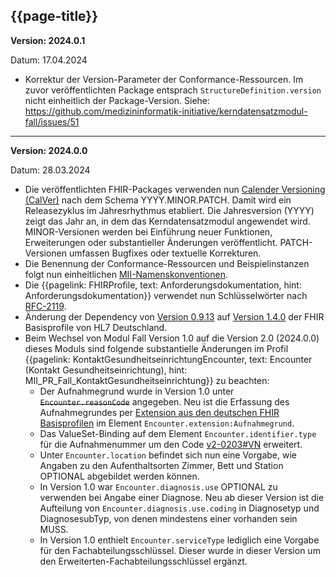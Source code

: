## {{page-title}}

**Version: 2024.0.1**

Datum: 17.04.2024

- Korrektur der Version-Parameter der Conformance-Ressourcen. Im zuvor veröffentlichten Package entsprach `StructureDefinition.version` nicht einheitlich der Package-Version. Siehe: https://github.com/medizininformatik-initiative/kerndatensatzmodul-fall/issues/51

---

**Version: 2024.0.0**

Datum: 28.03.2024

- Die veröffentlichten FHIR-Packages verwenden nun [Calender Versioning (CalVer)](https://calver.org/) nach dem Schema YYYY.MINOR.PATCH. Damit wird ein Releasezyklus im Jahresrhythmus etabliert. Die Jahresversion (YYYY) zeigt das Jahr an, in dem das Kerndatensatzmodul angewendet wird. MINOR-Versionen werden bei Einführung neuer Funktionen, Erweiterungen oder substantieller Änderungen veröffentlicht. PATCH-Versionen umfassen Bugfixes oder textuelle Korrekturen.
- Die Benennung der Conformance-Ressourcen und Beispielinstanzen folgt nun einheitlichen [MII-Namenskonventionen](https://github.com/medizininformatik-initiative/kerndatensatz-meta/wiki/Namenskonventionen-f%C3%BCr-FHIR%E2%80%90Ressourcen-in-der-MII).
- Die {{pagelink: FHIRProfile, text: Anforderungsdokumentation, hint: Anforderungsdokumentation}} verwendet nun Schlüsselwörter nach [RFC-2119](https://datatracker.ietf.org/doc/html/rfc2119).
- Änderung der Dependency von [Version 0.9.13](https://simplifier.net/packages/de.basisprofil.r4/0.9.13) auf [Version 1.4.0](https://simplifier.net/packages/de.basisprofil.r4/1.4.0) der FHIR Basisprofile von HL7 Deutschland.
- Beim Wechsel von Modul Fall Version 1.0 auf die Version 2.0 (2024.0.0) dieses Moduls sind folgende substantielle Änderungen im Profil {{pagelink: KontaktGesundheitseinrichtungEncounter, text: Encounter (Kontakt Gesundheitseinrichtung), hint: MII_PR_Fall_KontaktGesundheitseinrichtung}} zu beachten:
    - Der Aufnahmegrund wurde in Version 1.0 unter ~~`Encounter.reasonCode`~~ angegeben. Neu ist die Erfassung des Aufnahmegrundes per [Extension aus den deutschen FHIR Basisprofilen](https://simplifier.net/packages/de.basisprofil.r4/1.4.0/files/656695) im Element `Encounter.extension:Aufnahmegrund`.
    - Das ValueSet-Binding auf dem Element `Encounter.identifier.type` für die Aufnahmenummer um den Code [v2-0203#VN](https://simplifier.net/resolve?scope=hl7.fhir.r4.core@4.0.1&filepath=package/CodeSystem-v2-0203.json) erweitert.
    - Unter `Encounter.location` befindet sich nun eine Vorgabe, wie Angaben zu den Aufenthaltsorten Zimmer, Bett und Station OPTIONAL abgebildet werden können.
    - In Version 1.0 war `Encounter.diagnosis.use` OPTIONAL zu verwenden bei Angabe einer Diagnose. Neu ab dieser Version ist die Aufteilung von `Encounter.diagnosis.use.coding` in Diagnosetyp und DiagnosesubTyp, von denen mindestens einer vorhanden sein MUSS.
    - In Version 1.0 enthielt `Encounter.serviceType` lediglich eine Vorgabe für den Fachabteilungsschlüssel. Dieser wurde in dieser Version um den Erweiterten-Fachabteilungsschlüssel ergänzt.